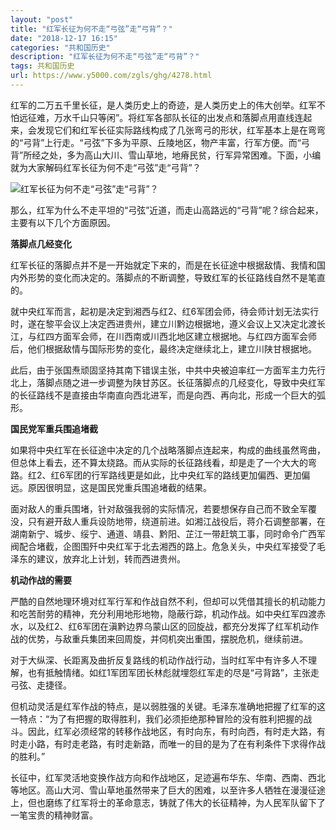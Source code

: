 ```yaml
---
layout: "post"
title: "红军长征为何不走“弓弦”走“弓背”？"
date: "2018-12-17 16:15"
categories: "共和国历史"
description: "红军长征为何不走“弓弦”走“弓背”？"
tags: 共和国历史
url: https://www.y5000.com/zgls/ghg/4278.html
---
```






红军的二万五千里长征，是人类历史上的奇迹，是人类历史上的伟大创举。红军不怕远征难，万水千山只等闲”。将红军各部队长征的出发点和落脚点用直线连起来，会发现它们和红军长征实际路线构成了几张弯弓的形状，红军基本上是在弯弯的“弓背”上行走。“弓弦”下多为平原、丘陵地区，物产丰富，行军方便。而“弓背”所经之处，多为高山大川、雪山草地，地瘠民贫，行军异常困难。下面，小编就为大家解码红军长征为何不走“弓弦”走“弓背”？

![红军长征为何不走“弓弦”走“弓背”？](/uploads/allimg/161101/6-161101114640338.JPG)

那么，红军为什么不走平坦的“弓弦”近道，而走山高路远的“弓背”呢？综合起来，主要有以下几个方面原因。

**落脚点几经变化**

红军长征的落脚点并不是一开始就定下来的，而是在长征途中根据敌情、我情和国内外形势的变化而决定的。落脚点的不断调整，导致红军的长征路线自然不是笔直的。

就中央红军而言，起初是决定到湘西与红2、红6军团会师，待会师计划无法实行时，遂在黎平会议上决定西进贵州，建立川黔边根据地，遵义会议上又决定北渡长江，与红四方面军会师，在川西南或川西北地区建立根据地。与红四方面军会师后，他们根据敌情与国际形势的变化，最终决定继续北上，建立川陕甘根据地。

此后，由于张国焘顽固坚持其南下错误主张，中共中央被迫率红一方面军主力先行北上，落脚点随之进一步调整为陕甘苏区。长征落脚点的几经变化，导致中央红军的长征路线不是直接由华南直向西北进军，而是向西、再向北，形成一个巨大的弧形。

**国民党军重兵围追堵截**

如果将中央红军在长征途中决定的几个战略落脚点连起来，构成的曲线虽然弯曲，但总体上看去，还不算太绕路。而从实际的长征路线看，却是走了一个大大的弯路。红2、红6军团的行军路线更是如此，比中央红军的路线更加偏西、更加偏远。原因很明显，这是国民党重兵围追堵截的结果。

面对敌人的重兵围堵，针对敌强我弱的实际情况，若要想保存自己而不致全军覆没，只有避开敌人重兵设防地带，绕道前进。如湘江战役后，蒋介石调整部署，在湖南新宁、城步、绥宁、通道、靖县、黔阳、芷江一带赶筑工事，同时命令广西军阀配合堵截，企图围歼中央红军于北去湘西的路上。危急关头，中央红军接受了毛泽东的建议，放弃北上计划，转而西进贵州。

**机动作战的需要**

严酷的自然地理环境对红军行军和作战自然不利，但却可以凭借其擅长的机动能力和吃苦耐劳的精神，充分利用地形地物，隐蔽行踪，机动作战。如中央红军四渡赤水，以及红2、红6军团在滇黔边界乌蒙山区的回旋战，都充分发挥了红军机动作战的优势，与敌重兵集团来回周旋，并伺机突出重围，摆脱危机，继续前进。

对于大纵深、长距离及曲折反复路线的机动作战行动，当时红军中有许多人不理解，也有抵触情绪。如红1军团军团长林彪就埋怨红军走的尽是“弓背路”，主张走弓弦、走捷径。

但机动灵活是红军作战的特点，是以弱胜强的关键。毛泽东准确地把握了红军的这一特点：“为了有把握的取得胜利，我们必须拒绝那种冒险的没有胜利把握的战斗。因此，红军必须经常的转移作战地区，有时向东，有时向西，有时走大路，有时走小路，有时走老路，有时走新路，而唯一的目的是为了在有利条件下求得作战的胜利。”

长征中，红军灵活地变换作战方向和作战地区，足迹遍布华东、华南、西南、西北等地区。高山大河、雪山草地虽然带来了巨大的困难，以至许多人牺牲在漫漫征途上，但也磨练了红军将士的革命意志，铸就了伟大的长征精神，为人民军队留下了一笔宝贵的精神财富。
